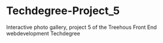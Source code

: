 # Techdegree-Project_5
 Interactive photo gallery, project 5 of the Treehous Front End webdevelopment Techdegree
